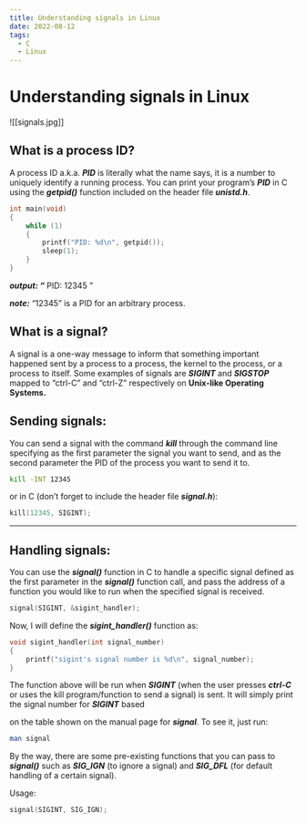 ```yaml
---
title: Understanding signals in Linux
date: 2022-08-12
tags:
  - C
  - Linux
---
```


# Understanding signals in Linux

![[signals.jpg]]

## What is a process ID?

A process ID a.k.a. ***PID*** is literally what the name says, it is a number to uniquely identify a running process. You can print your program’s ***PID*** in C using the ***getpid()*** function included on the header file ***unistd.h***.

```c
int main(void)
{
	while (1)
	{
		printf("PID: %d\n", getpid());
		sleep(1);
	}
}
```

***output: “*** PID: 12345 ”

***note:*** “12345” is a PID for an arbitrary process.

## What is a signal?

A signal is a one-way message to inform that something important happened sent by a process to a process, the kernel to the process, or a process to itself. Some examples of signals are ***SIGINT*** and ***SIGSTOP*** mapped to “ctrl-C” and “ctrl-Z” respectively on **Unix-like Operating Systems.**

## Sending signals:

You can send a signal with the command ***kill*** through the command line specifying as the first parameter the signal you want to send, and as the second parameter the PID of the process you want to send it to.

```bash
kill -INT 12345
```

or in C (don’t forget to include the header file ***signal.h***):

```c
kill(12345, SIGINT);
```

---

## Handling signals:

You can use the ***signal()*** function in C to handle a specific signal defined as the first parameter in the ***signal()*** function call, and pass the address of a function you would like to run when the specified signal is received.

```c
signal(SIGINT, &sigint_handler);
```

Now, I will define the ***sigint_handler()*** function as:

```c
void sigint_handler(int signal_number)
{
	printf("sigint's signal number is %d\n", signal_number);
}
```

The function above will be run when ***SIGINT*** (when the user presses ***ctrl-C*** or uses the kill program/function to send a signal) is sent. It will simply print the signal number for ***SIGINT*** based

 on the table shown on the manual page for ***signal***. To see it, just run:

```bash
man signal
```

By the way, there are some pre-existing functions that you can pass to ***signal()*** such as ***SIG_IGN*** (to ignore a signal) and ***SIG_DFL*** (for default handling of a certain signal).

Usage:

```c
signal(SIGINT, SIG_IGN);
```
